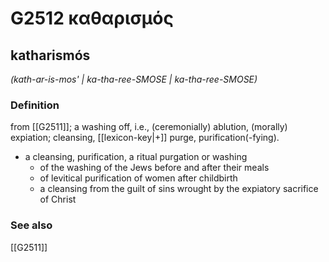 # G2512 καθαρισμός

## katharismós

_(kath-ar-is-mos' | ka-tha-ree-SMOSE | ka-tha-ree-SMOSE)_

### Definition

from [[G2511]]; a washing off, i.e., (ceremonially) ablution, (morally) expiation; cleansing, [[lexicon-key|+]] purge, purification(-fying).

- a cleansing, purification, a ritual purgation or washing
  - of the washing of the Jews before and after their meals
  - of levitical purification of women after childbirth
  - a cleansing from the guilt of sins wrought by the expiatory sacrifice of Christ

### See also

[[G2511]]

